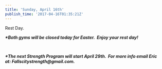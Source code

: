 ```yaml
---
title: 'Sunday, April 16th'
publish_time: '2017-04-16T01:35:21Z'
---
```


Rest Day.

***\*Both gyms will be closed today for Easter.  Enjoy your rest day!***

 

***\*The next Strength Program will start April 29th.  For more info
email Eric at: Fallscitystrength\@gmail.com.***
